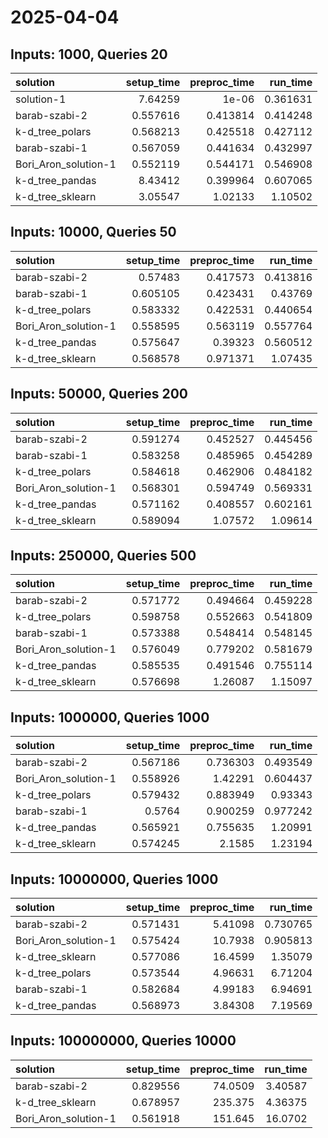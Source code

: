 # 2025-04-04

## Inputs: 1000, Queries 20

| solution             |   setup_time |   preproc_time |   run_time |
|:---------------------|-------------:|---------------:|-----------:|
| solution-1           |     7.64259  |       1e-06    |   0.361631 |
| barab-szabi-2        |     0.557616 |       0.413814 |   0.414248 |
| k-d_tree_polars      |     0.568213 |       0.425518 |   0.427112 |
| barab-szabi-1        |     0.567059 |       0.441634 |   0.432997 |
| Bori_Aron_solution-1 |     0.552119 |       0.544171 |   0.546908 |
| k-d_tree_pandas      |     8.43412  |       0.399964 |   0.607065 |
| k-d_tree_sklearn     |     3.05547  |       1.02133  |   1.10502  |

## Inputs: 10000, Queries 50

| solution             |   setup_time |   preproc_time |   run_time |
|:---------------------|-------------:|---------------:|-----------:|
| barab-szabi-2        |     0.57483  |       0.417573 |   0.413816 |
| barab-szabi-1        |     0.605105 |       0.423431 |   0.43769  |
| k-d_tree_polars      |     0.583332 |       0.422531 |   0.440654 |
| Bori_Aron_solution-1 |     0.558595 |       0.563119 |   0.557764 |
| k-d_tree_pandas      |     0.575647 |       0.39323  |   0.560512 |
| k-d_tree_sklearn     |     0.568578 |       0.971371 |   1.07435  |

## Inputs: 50000, Queries 200

| solution             |   setup_time |   preproc_time |   run_time |
|:---------------------|-------------:|---------------:|-----------:|
| barab-szabi-2        |     0.591274 |       0.452527 |   0.445456 |
| barab-szabi-1        |     0.583258 |       0.485965 |   0.454289 |
| k-d_tree_polars      |     0.584618 |       0.462906 |   0.484182 |
| Bori_Aron_solution-1 |     0.568301 |       0.594749 |   0.569331 |
| k-d_tree_pandas      |     0.571162 |       0.408557 |   0.602161 |
| k-d_tree_sklearn     |     0.589094 |       1.07572  |   1.09614  |

## Inputs: 250000, Queries 500

| solution             |   setup_time |   preproc_time |   run_time |
|:---------------------|-------------:|---------------:|-----------:|
| barab-szabi-2        |     0.571772 |       0.494664 |   0.459228 |
| k-d_tree_polars      |     0.598758 |       0.552663 |   0.541809 |
| barab-szabi-1        |     0.573388 |       0.548414 |   0.548145 |
| Bori_Aron_solution-1 |     0.576049 |       0.779202 |   0.581679 |
| k-d_tree_pandas      |     0.585535 |       0.491546 |   0.755114 |
| k-d_tree_sklearn     |     0.576698 |       1.26087  |   1.15097  |

## Inputs: 1000000, Queries 1000

| solution             |   setup_time |   preproc_time |   run_time |
|:---------------------|-------------:|---------------:|-----------:|
| barab-szabi-2        |     0.567186 |       0.736303 |   0.493549 |
| Bori_Aron_solution-1 |     0.558926 |       1.42291  |   0.604437 |
| k-d_tree_polars      |     0.579432 |       0.883949 |   0.93343  |
| barab-szabi-1        |     0.5764   |       0.900259 |   0.977242 |
| k-d_tree_pandas      |     0.565921 |       0.755635 |   1.20991  |
| k-d_tree_sklearn     |     0.574245 |       2.1585   |   1.23194  |

## Inputs: 10000000, Queries 1000

| solution             |   setup_time |   preproc_time |   run_time |
|:---------------------|-------------:|---------------:|-----------:|
| barab-szabi-2        |     0.571431 |        5.41098 |   0.730765 |
| Bori_Aron_solution-1 |     0.575424 |       10.7938  |   0.905813 |
| k-d_tree_sklearn     |     0.577086 |       16.4599  |   1.35079  |
| k-d_tree_polars      |     0.573544 |        4.96631 |   6.71204  |
| barab-szabi-1        |     0.582684 |        4.99183 |   6.94691  |
| k-d_tree_pandas      |     0.568973 |        3.84308 |   7.19569  |

## Inputs: 100000000, Queries 10000

| solution             |   setup_time |   preproc_time |   run_time |
|:---------------------|-------------:|---------------:|-----------:|
| barab-szabi-2        |     0.829556 |        74.0509 |    3.40587 |
| k-d_tree_sklearn     |     0.678957 |       235.375  |    4.36375 |
| Bori_Aron_solution-1 |     0.561918 |       151.645  |   16.0702  |